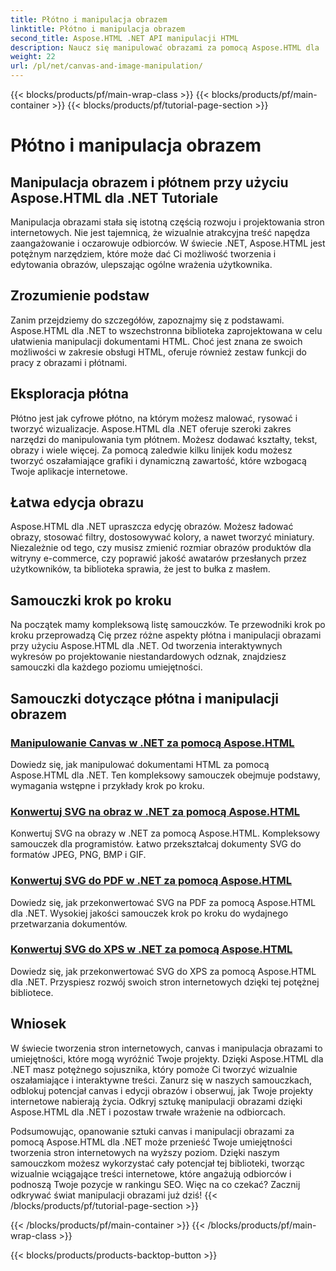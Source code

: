 ```yaml
---
title: Płótno i manipulacja obrazem
linktitle: Płótno i manipulacja obrazem
second_title: Aspose.HTML .NET API manipulacji HTML
description: Naucz się manipulować obrazami za pomocą Aspose.HTML dla .NET dzięki samouczkom krok po kroku. Odkryj moc płótna i edycji obrazów.
weight: 22
url: /pl/net/canvas-and-image-manipulation/
---
```


{{< blocks/products/pf/main-wrap-class >}}
{{< blocks/products/pf/main-container >}}
{{< blocks/products/pf/tutorial-page-section >}}

# Płótno i manipulacja obrazem


## Manipulacja obrazem i płótnem przy użyciu Aspose.HTML dla .NET Tutoriale

Manipulacja obrazami stała się istotną częścią rozwoju i projektowania stron internetowych. Nie jest tajemnicą, że wizualnie atrakcyjna treść napędza zaangażowanie i oczarowuje odbiorców. W świecie .NET, Aspose.HTML jest potężnym narzędziem, które może dać Ci możliwość tworzenia i edytowania obrazów, ulepszając ogólne wrażenia użytkownika.

## Zrozumienie podstaw

Zanim przejdziemy do szczegółów, zapoznajmy się z podstawami. Aspose.HTML dla .NET to wszechstronna biblioteka zaprojektowana w celu ułatwienia manipulacji dokumentami HTML. Choć jest znana ze swoich możliwości w zakresie obsługi HTML, oferuje również zestaw funkcji do pracy z obrazami i płótnami.

## Eksploracja płótna

Płótno jest jak cyfrowe płótno, na którym możesz malować, rysować i tworzyć wizualizacje. Aspose.HTML dla .NET oferuje szeroki zakres narzędzi do manipulowania tym płótnem. Możesz dodawać kształty, tekst, obrazy i wiele więcej. Za pomocą zaledwie kilku linijek kodu możesz tworzyć oszałamiające grafiki i dynamiczną zawartość, które wzbogacą Twoje aplikacje internetowe.

## Łatwa edycja obrazu

Aspose.HTML dla .NET upraszcza edycję obrazów. Możesz ładować obrazy, stosować filtry, dostosowywać kolory, a nawet tworzyć miniatury. Niezależnie od tego, czy musisz zmienić rozmiar obrazów produktów dla witryny e-commerce, czy poprawić jakość awatarów przesłanych przez użytkowników, ta biblioteka sprawia, że jest to bułka z masłem.

## Samouczki krok po kroku

Na początek mamy kompleksową listę samouczków. Te przewodniki krok po kroku przeprowadzą Cię przez różne aspekty płótna i manipulacji obrazami przy użyciu Aspose.HTML dla .NET. Od tworzenia interaktywnych wykresów po projektowanie niestandardowych odznak, znajdziesz samouczki dla każdego poziomu umiejętności.

## Samouczki dotyczące płótna i manipulacji obrazem
### [Manipulowanie Canvas w .NET za pomocą Aspose.HTML](./manipulating-canvas/)
Dowiedz się, jak manipulować dokumentami HTML za pomocą Aspose.HTML dla .NET. Ten kompleksowy samouczek obejmuje podstawy, wymagania wstępne i przykłady krok po kroku.
### [Konwertuj SVG na obraz w .NET za pomocą Aspose.HTML](./convert-svg-to-image/)
Konwertuj SVG na obrazy w .NET za pomocą Aspose.HTML. Kompleksowy samouczek dla programistów. Łatwo przekształcaj dokumenty SVG do formatów JPEG, PNG, BMP i GIF.
### [Konwertuj SVG do PDF w .NET za pomocą Aspose.HTML](./convert-svg-to-pdf/)
Dowiedz się, jak przekonwertować SVG na PDF za pomocą Aspose.HTML dla .NET. Wysokiej jakości samouczek krok po kroku do wydajnego przetwarzania dokumentów.
### [Konwertuj SVG do XPS w .NET za pomocą Aspose.HTML](./convert-svg-to-xps/)
Dowiedz się, jak przekonwertować SVG do XPS za pomocą Aspose.HTML dla .NET. Przyspiesz rozwój swoich stron internetowych dzięki tej potężnej bibliotece.

## Wniosek

W świecie tworzenia stron internetowych, canvas i manipulacja obrazami to umiejętności, które mogą wyróżnić Twoje projekty. Dzięki Aspose.HTML dla .NET masz potężnego sojusznika, który pomoże Ci tworzyć wizualnie oszałamiające i interaktywne treści. Zanurz się w naszych samouczkach, odblokuj potencjał canvas i edycji obrazów i obserwuj, jak Twoje projekty internetowe nabierają życia. Odkryj sztukę manipulacji obrazami dzięki Aspose.HTML dla .NET i pozostaw trwałe wrażenie na odbiorcach.

Podsumowując, opanowanie sztuki canvas i manipulacji obrazami za pomocą Aspose.HTML dla .NET może przenieść Twoje umiejętności tworzenia stron internetowych na wyższy poziom. Dzięki naszym samouczkom możesz wykorzystać cały potencjał tej biblioteki, tworząc wizualnie wciągające treści internetowe, które angażują odbiorców i podnoszą Twoje pozycje w rankingu SEO. Więc na co czekać? Zacznij odkrywać świat manipulacji obrazami już dziś!
{{< /blocks/products/pf/tutorial-page-section >}}

{{< /blocks/products/pf/main-container >}}
{{< /blocks/products/pf/main-wrap-class >}}

{{< blocks/products/products-backtop-button >}}
